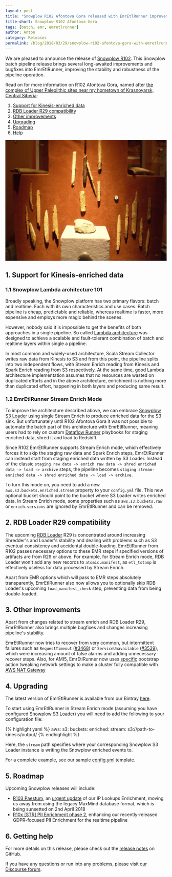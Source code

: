 ```yaml
---
layout: post
title: "Snowplow R102 Afontova Gora released with EmrEtlRunner improvements"
title-short: Snowplow R102 Afontova Gora
tags: [batch, emr, emretlrunner]
author: Anton
category: Releases
permalink: /blog/2018/03/29/snowplow-r102-afontova-gora-with-emretlrunner-improvements/
---
```


We are pleased to announce the release of [Snowplow R102][release-notes]. This Snowplow batch pipeline release brings several long-awaited improvements and bugfixes into EmrEtlRunner, improving the stability and robustness of the pipeline operation.

Read on for more information on R102 Afontova Gora, named after [the complex of Upper Paleolithic sites near my hometown of Krasnoyarsk, Central Siberia][afontova-gora]:

<!--more-->

1. [Support for Kinesis-enriched data](#kinesis-enrich)
2. [RDB Loader R29 compatibility](#rdb-loader)
3. [Other improvements](#other)
4. [Upgrading](#upgrading)
5. [Roadmap](#roadmap)
6. [Help](#help)

![afontova-gora][afontova-gora-img]

<h2 id="why">1. Support for Kinesis-enriched data</h2>

<h3>1.1 Snowplow Lambda architecture 101</h3>

Broadly speaking, the Snowplow platform has two primary flavors: batch and realtime. Each with its own characteristics and use cases.
Batch pipeline is cheap, predictable and reliable, whereas realtime is faster, more expensive and employs more magic behind the scenes.

However, nobody said it is impossible to get the benefits of both approaches in a single pipeline.
So called [Lambda architecture][discourse-lambda-architecture] was designed to achieve a scalable and fault-tolerant combination of batch and realtime layers within single a pipeline.

In most common and widely-used architecture, Scala Stream Collector writes raw data from Kinesis to S3 and from this point, the pipeline splits into two independent flows, with Stream Enrich reading from Kinesis and Spark Enrich reading from S3 respectively.
At the same time, good Lambda architecture implementation assumes that no resources are wasted on duplicated efforts and in the above architecture, enrichment is nothing more than duplicated effort, happening in both layers and producing same result.

<h3>1.2 EmrEtlRunner Stream Enrich Mode</h3>

To improve the architecture described above, we can embrace [Snowplow S3 Loader][s3-loader] using single Stream Enrich to produce enriched data for the S3 sink.
But unfortunately until R102 Afontova Gora it was not possible to automate the batch part of this architecture with EmrEtlRunner, meaning users had to rely on custom [Dataflow Runner][dataflow-runner] playbooks for staging enriched data, shred it and load to Redshift.

Since R102 EmrEtlRunner supports Stream Enrich mode, which effectively forces it to skip the staging raw data and Spark Enrich steps, EmrEtlRunner can instead start from staging enriched data written by S3 Loader.
Instead of the classic `staging raw data -> enrich raw data -> shred enriched data -> load -> archive` steps, the pipeline becomes `staging stream-enriched data -> shred enriched data -> load -> archive`.

To turn this mode on, you need to add a new `aws.s3.buckets.enriched.stream` property to your `config.yml` file.
This new optional bucket should point to the bucket where S3 Loader writes enriched data.
In Stream Enrich mode, some properties such as `aws.s3.buckets.raw` or `enrich.versions` are ignored by EmrEtlRunner and can be removed.

<h2 id="rdb-loader">2. RDB Loader R29 compatibility</h2>

The upcoming [RDB Loader][rdb-loader] R29 is concentrated around increasing Shredder's and Loader's stability and dealing with problems such as S3 eventual consistency and accidental double-loading.
EmrEtlRunner from R102 passes necessary options to these EMR steps if specified versions of artifacts are from R29 or above.
For example, for Stream Enrich mode, RDB Loader won't add any new records to `atomic.manifest`, as `etl_tstamp` is effectively useless for data processed by Stream Enrich.

Apart from EMR options which will pass to EMR steps absolutely transparently, EmrEtlRunner also now allows you to optionally skip RDB Loader's upcoming `load_manifest_check` step, preventing data from being double-loaded.

<h2 id="architecture">3. Other improvements</h2>

Apart from changes related to stream enrich and RDB Loader R29, EmrEtlRunner also brings multiple bugfixes and changes increasing pipeline's stability.

EmrEtlRunner now tries to recover from very common, but intermittent failures such as `RequestTimeout` ([#3468][issue-3468]) or `ServiceUnavailable` ([#3539][issue-3539]), which were increasing amount of false alarms and adding unnecessary recover steps.
Also, for AMI5, EmrEtlRunner now uses [specific][issue-3609] bootstrap action tweaking network settings to make a cluster fully compatible with [AWS NAT Gateway][nat-gateway]

<h2 id="upgrading">4. Upgrading</h2>

The latest version of EmrEtlRunner is available from our Bintray [here][eer-dl].

To start using EmrEtlRunner in Stream Enrich mode (assuming you have configured [Snowplow S3 Loader][s3-loader]) you will need to add the following to your configuration file:

{% highlight yaml %}
aws:
  s3:
    buckets:
      enriched:
        stream: s3://path-to-kinesis/output/
{% endhighlight %}

Here, the `stream` path specifies where your corresponding Snowplow S3 Loader instance is writing the Snowplow enriched events to.

For a complete example, see our sample [config.yml][config-yml] template.

<h2 id="roadmap">5. Roadmap</h2>

Upcoming Snowplow releases will include:

* [R103 Paestum][r103-maxmind], an [urgent update][maxmind-announcement] of our IP Lookups Enrichment, moving us away from using the legacy MaxMind database format, which is being sunsetted on 2nd April 2018
* [R10x [STR] PII Enrichment phase 2][r10x-pii-2], enhancing our recently-released GDPR-focused PII Enrichment for the realtime pipeline

<h2 id="help">6. Getting help</h2>

For more details on this release, please check out the [release notes][release-notes] on GitHub.

If you have any questions or run into any problems, please visit [our Discourse forum][discourse].

[afontova-gora]: https://en.wikipedia.org/wiki/Afontova_Gora
[afontova-gora-img]: /assets/img/blog/2018/03/afontova-gora.jpg

[discourse-lambda-architecture]: https://discourse.snowplowanalytics.com/t/how-to-setup-a-lambda-architecture-for-snowplow/249
[discourse-stream-vs-batch]: https://discourse.snowplowanalytics.com/t/stream-vs-batch/1867

[s3-loader]: https://github.com/snowplow/snowplow-s3-loader
[dataflow-runner]: https://github.com/snowplow/dataflow-runner
[rdb-loader]: https://github.com/snowplow/snowplow-rdb-loader

[release-notes]: https://github.com/snowplow/snowplow/releases/tag/r102-afontova-gora
[discourse]: http://discourse.snowplowanalytics.com/

[issue-3468]: https://github.com/snowplow/snowplow/issues/3468
[issue-3539]: https://github.com/snowplow/snowplow/issues/3539
[issue-3609]: https://github.com/snowplow/snowplow/issues/3609
[nat-gateway]: https://docs.aws.amazon.com/AmazonVPC/latest/UserGuide/vpc-nat-gateway.html

[r103-maxmind]: https://github.com/snowplow/snowplow/milestone/156
[r10x-pii-2]: https://github.com/snowplow/snowplow/milestone/153

[maxmind-announcement]: https://discourse.snowplowanalytics.com/t/end-of-life-for-the-maxmind-legacy-ip-lookups-databases-important/1863

[eer-dl]: http://dl.bintray.com/snowplow/snowplow-generic/snowplow_emr_r102_afontova_gora_knossos.zip
[config-yml]: https://github.com/snowplow/snowplow/blob/r102-afontova-gora/3-enrich/emr-etl-runner/config/config.yml.sample
